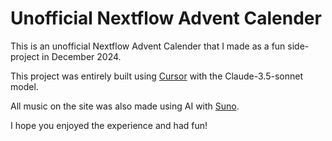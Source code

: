 # Unofficial Nextflow Advent Calender

This is an unofficial Nextflow Advent Calender that I made as a fun side-project in December 2024.

This project was entirely built using [Cursor](https://www.cursor.com) with the Claude-3.5-sonnet model.

All music on the site was also made using AI with [Suno](https://suno.com).

I hope you enjoyed the experience and had fun!